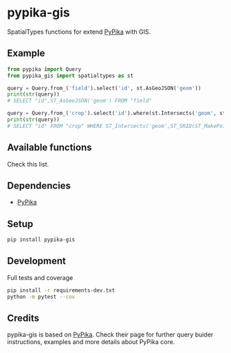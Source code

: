 # pypika-gis

SpatialTypes functions for extend [PyPika](https://github.com/kayak/pypika) with GIS.

## Example

```python
from pypika import Query
from pypika_gis import spatialtypes as st

query = Query.from_('field').select('id', st.AsGeoJSON('geom'))
print(str(query))
# SELECT "id",ST_AsGeoJSON('geom') FROM "field"

query = Query.from_('crop').select('id').where(st.Intersects('geom', st.SRID(st.MakePoint(10, 5), 4326)))
print(str(query))
# SELECT "id" FROM "crop" WHERE ST_Intersects('geom',ST_SRID(ST_MakePoint(10,5),4326))
```

## Available functions

Check this list.

## Dependencies

- [PyPika](https://github.com/kayak/pypika)

## Setup

```bash
pip install pypika-gis
```

## Development

Full tests and coverage

```bash
pip install -r requirements-dev.txt
python -m pytest --cov
```

## Credits

pypika-gis is based on [PyPika](https://github.com/kayak/pypika). Check their page for further query buider instructions, examples and more details about PyPika core.
